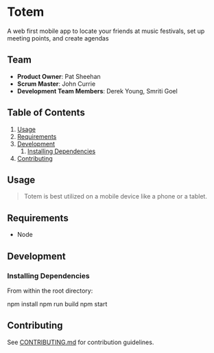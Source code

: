 # Totem

A web first mobile app to locate your friends at music festivals, set up meeting points, and create agendas

## Team

  - __Product Owner__: Pat Sheehan
  - __Scrum Master__: John Currie
  - __Development Team Members__: Derek Young, Smriti Goel

## Table of Contents

1. [Usage](#Usage)
1. [Requirements](#requirements)
1. [Development](#development)
    1. [Installing Dependencies](#installing-dependencies)
1. [Contributing](#contributing)

## Usage

> Totem is best utilized on a mobile device like a phone or a tablet.

## Requirements

- Node

## Development

### Installing Dependencies

From within the root directory:

npm install
npm run build
npm start

## Contributing

See [CONTRIBUTING.md](CONTRIBUTING.md) for contribution guidelines.
